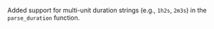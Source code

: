 Added support for multi-unit duration strings (e.g., `1h2s`, `2m3s`) in the `parse_duration` function.
